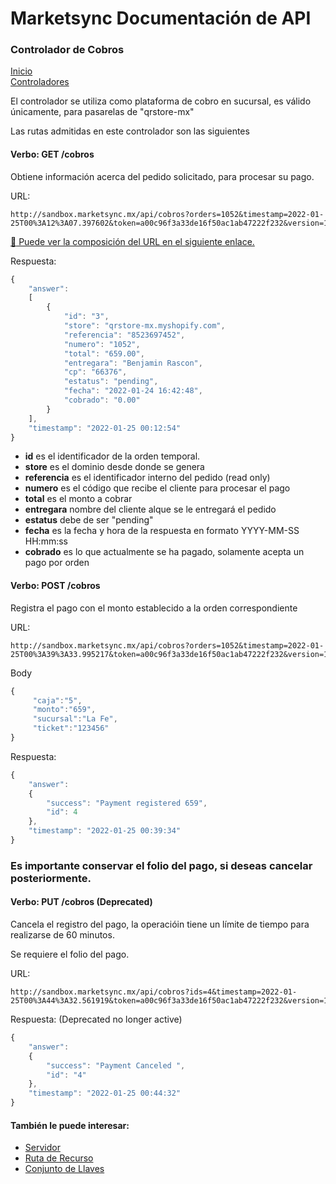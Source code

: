 # Marketsync Documentación de API 
### Controlador de Cobros

[Inicio](https://github.com/hvalles/marketsync)  
[Controladores](/links/controller.md)

El controlador se utiliza como plataforma de cobro en sucursal, es válido únicamente, 
para pasarelas de "qrstore-mx"

Las rutas admitidas en este controlador son las siguientes

#### Verbo: GET /cobros

Obtiene información acerca del pedido solicitado, para procesar su pago.

URL:
```HTTP
http://sandbox.marketsync.mx/api/cobros?orders=1052&timestamp=2022-01-25T00%3A12%3A07.397602&token=a00c96f3a33de16f50ac1ab47222f232&version=1.0&signature=e3574abc5e71b3cc3dfe7b0c258a1e9112eead91be94a3b01290df22d23cecb6
```

[:link: Puede ver la composición del URL en el siguiente enlace.](/links/url.md)

Respuesta:
```javascript
{
    "answer":
    [
        {
            "id": "3",
            "store": "qrstore-mx.myshopify.com",
            "referencia": "8523697452",
            "numero": "1052",
            "total": "659.00",
            "entregara": "Benjamin Rascon",
            "cp": "66376",
            "estatus": "pending",
            "fecha": "2022-01-24 16:42:48",
            "cobrado": "0.00"
        }
    ],
    "timestamp": "2022-01-25 00:12:54"
}
```
- **id** es el identificador de la orden temporal.
- **store** es el dominio desde donde se genera
- **referencia** es el identificador interno del pedido (read only)
- **numero** es el código que recibe el cliente para procesar el pago
- **total** es el monto a cobrar
- **entregara** nombre del cliente alque se le entregará el pedido
- **estatus** debe de ser "pending"
- **fecha** es la fecha y hora de la respuesta en formato YYYY-MM-SS HH:mm:ss
- **cobrado** es lo que actualmente se ha pagado, solamente acepta un pago por orden


#### Verbo: POST /cobros

Registra el pago con el monto establecido a la orden correspondiente

URL:
```HTTP
http://sandbox.marketsync.mx/api/cobros?orders=1052&timestamp=2022-01-25T00%3A39%3A33.995217&token=a00c96f3a33de16f50ac1ab47222f232&version=1.0&signature=096ea36e4eb85f1df822242cb742009572514f05633e116cca9a6a65a339ad25
```
Body
```javascript
{
     "caja":"5",
     "monto":"659",
     "sucursal":"La Fe",
     "ticket":"123456"
}
```

Respuesta:
```javascript
{
    "answer":
    {
        "success": "Payment registered 659",
        "id": 4
    },
    "timestamp": "2022-01-25 00:39:34"
}
```

### Es importante conservar el folio del pago, si deseas cancelar posteriormente.

#### Verbo: PUT /cobros (Deprecated)

Cancela el registro del pago, la operacióin tiene un límite de tiempo para
realizarse de 60 minutos.

Se requiere el folio del pago.

URL:
```HTTP
http://sandbox.marketsync.mx/api/cobros?ids=4&timestamp=2022-01-25T00%3A44%3A32.561919&token=a00c96f3a33de16f50ac1ab47222f232&version=1.0&signature=f44a55166b34dbb068e8d93a5b0c2257941daf0403b72ee46e4308907c80003b
```

Respuesta: (Deprecated no longer active)
```javascript
{
    "answer":
    {
        "success": "Payment Canceled ",
        "id": "4"
    },
    "timestamp": "2022-01-25 00:44:32"
}
```

#### También le puede interesar:

- [Servidor](/links/server.md)
- [Ruta de Recurso](/links/url.md)
- [Conjunto de Llaves](/links/keys.md)

